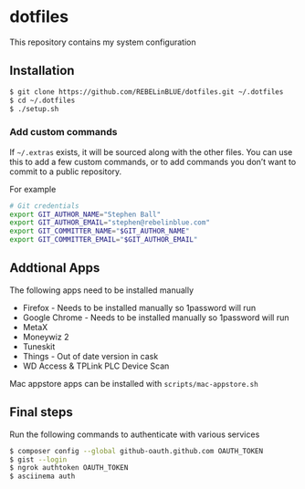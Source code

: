 # dotfiles

This repository contains my system configuration

## Installation

```bash
$ git clone https://github.com/REBELinBLUE/dotfiles.git ~/.dotfiles
$ cd ~/.dotfiles
$ ./setup.sh
```

### Add custom commands

If `~/.extras` exists, it will be sourced along with the other files. You can use this to add a few custom commands, or to add commands you don’t want to commit to a public repository.

For example

```bash
# Git credentials
export GIT_AUTHOR_NAME="Stephen Ball"
export GIT_AUTHOR_EMAIL="stephen@rebelinblue.com"
export GIT_COMMITTER_NAME="$GIT_AUTHOR_NAME"
export GIT_COMMITTER_EMAIL="$GIT_AUTHOR_EMAIL"
```

## Addtional Apps

The following apps need to be installed manually

* Firefox - Needs to be installed manually so 1password will run
* Google Chrome - Needs to be installed manually so 1password will run
* MetaX
* Moneywiz 2
* Tuneskit
* Things - Out of date version in cask
* WD Access & TPLink PLC Device Scan

Mac appstore apps can be installed with `scripts/mac-appstore.sh`

## Final steps

Run the following commands to authenticate with various services

```bash
$ composer config --global github-oauth.github.com OAUTH_TOKEN
$ gist --login
$ ngrok authtoken OAUTH_TOKEN
$ asciinema auth
```
